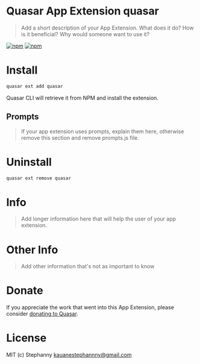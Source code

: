# Quasar App Extension quasar

> Add a short description of your App Extension. What does it do? How is it beneficial? Why would someone want to use it?

[![npm](https://img.shields.io/npm/v/quasar-app-extension-quasar.svg?label=quasar-app-extension-quasar)](https://www.npmjs.com/package/quasar-app-extension-quasar)
[![npm](https://img.shields.io/npm/dt/quasar-app-extension-quasar.svg)](https://www.npmjs.com/package/quasar-app-extension-quasar)

# Install
```bash
quasar ext add quasar
```
Quasar CLI will retrieve it from NPM and install the extension.

## Prompts

> If your app extension uses prompts, explain them here, otherwise remove this section and remove prompts.js file.

# Uninstall
```bash
quasar ext remove quasar
```

# Info
> Add longer information here that will help the user of your app extension.

# Other Info
> Add other information that's not as important to know

# Donate
If you appreciate the work that went into this App Extension, please consider [donating to Quasar](https://donate.quasar.dev).

# License
MIT (c) Stephanny <kauanestephannny@gmail.com>
